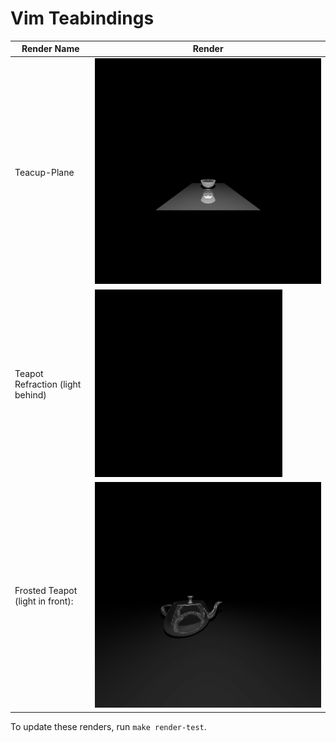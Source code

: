 # Vim Teabindings

| Render Name                      | Render                                                                           |
| -------------------------------- | -------------------------------------------------------------------------------- |
| Teacup-Plane                     | ![Current 300px Teacup-Plane render](images/teacup-plane.png)                    |
| Teapot Refraction (light behind) | ![Current 300px Teacup-Refraction render](images/plane_teapot_refract_behind.png) |
| Frosted Teapot (light in front): | ![Current 300px Teacup-Refraction render](images/plane_teapot_frosted_front.png)  |
To update these renders, run `make render-test`.
